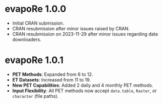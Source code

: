 # evapoRe 1.0.0

* Initial CRAN submission.
* CRAN resubmission after minor issues raised by CRAN.
* CRAN resubmission on 2023-11-29 after minor issues regarding data downloaders.

# evapoRe 1.0.1

* **PET Methods**: Expanded from 6 to 12.
* **ET Datasets**: Increased from 11 to 19.
* **New PET Capabilities**: Added 2 daily and 4 monthly PET methods.
* **Input Flexibility**: All PET methods now accept `data.table`, `Raster`, or `character` (file paths).
